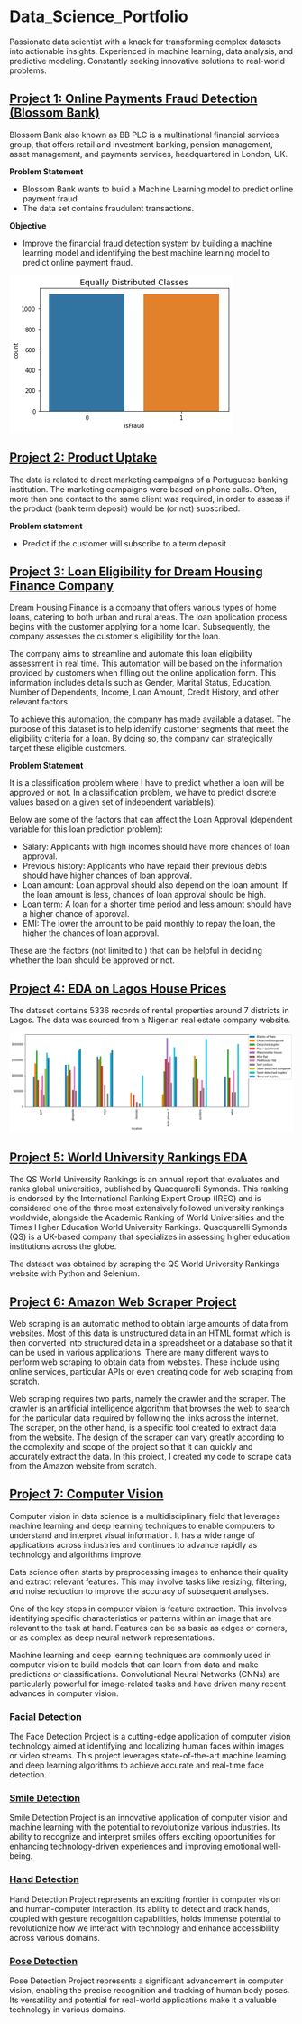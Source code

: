 # Data_Science_Portfolio
Passionate data scientist with a knack for transforming complex datasets into actionable insights. Experienced in machine learning, data analysis, and predictive modeling. Constantly seeking innovative solutions to real-world problems.

## [Project 1: Online Payments Fraud Detection (Blossom Bank)](https://github.com/Wakilu/Data_Science_Portfolio__/blob/main/Online%20Payments%20Fraud%20Detection%20case%20study%20Blossom%20Bank.ipynb)
Blossom Bank also known as BB PLC is a multinational financial services group, that offers retail and investment banking, pension management, asset management, and payments services, headquartered in London, UK.

**Problem Statement**

* Blossom Bank wants to build a Machine Learning model to predict online payment fraud
* The data set contains fraudulent transactions.

**Objective**
* Improve the financial fraud detection system by building a machine learning model and identifying the best machine learning model to predict online payment fraud.
  
![alt text](https://github.com/Wakilu/Data_Science_Portfolio/blob/main/images/Distriution%20classes.png)

## [Project 2: Product Uptake](https://github.com/Wakilu/Machine-Learning-Project/blob/main/Oloyade%20Wakilu%20-%20Predict%20Product%20Uptake%201.ipynb)
The data is related to direct marketing campaigns of a Portuguese banking institution. The marketing campaigns were based on phone calls. Often, more than one contact to the same client was required, in order to assess if the product (bank term deposit) would be (or not) subscribed.

**Problem statement**
* Predict if the customer will subscribe to a term deposit

## [Project 3: Loan Eligibility for Dream Housing Finance Company](https://github.com/Wakilu/Data_Science_Portfolio__/blob/main/Loan%20Eligibility%20for%20Dream%20Housing%20Finance%20company.ipynb)
Dream Housing Finance is a company that offers various types of home loans, catering to both urban and rural areas. The loan application process begins with the customer applying for a home loan. Subsequently, the company assesses the customer's eligibility for the loan.

The company aims to streamline and automate this loan eligibility assessment in real time. This automation will be based on the information provided by customers when filling out the online application form. This information includes details such as Gender, Marital Status, Education, Number of Dependents, Income, Loan Amount, Credit History, and other relevant factors.

To achieve this automation, the company has made available a dataset. The purpose of this dataset is to help identify customer segments that meet the eligibility criteria for a loan. By doing so, the company can strategically target these eligible customers.

**Problem Statement**

It is a classification problem where I have to predict whether a loan will be approved or not. In a classification problem, we have to predict discrete values based on a given set of independent variable(s).

Below are some of the factors that can affect the Loan Approval (dependent variable for this loan prediction problem):
* Salary: Applicants with high incomes should have more chances of loan approval.
* Previous history: Applicants who have repaid their previous debts should have higher chances of loan approval.
* Loan amount: Loan approval should also depend on the loan amount. If the loan amount is less, chances of loan approval should be high.
* Loan term: A loan for a shorter time period and less amount should have a higher chance of approval.
* EMI: The lower the amount to be paid monthly to repay the loan, the higher the chances of loan approval.
  
These are the factors (not limited to ) that can be helpful in deciding whether the loan should be approved or not.

## [Project 4: EDA on Lagos House Prices](https://github.com/Wakilu/Basic-EDA-on-Lagos-House-Prices-Data-Set/blob/main/Beginner%20EDA%20%20Work%20Book%20-%20Lagos%20House%20Prices%20Set.ipynb)
The dataset contains 5336 records of rental properties around 7 districts in Lagos. The data was sourced from a Nigerian real estate company website.

![alt text](https://github.com/Wakilu/Data_Science_Portfolio/blob/main/images/lagos%20house%20prices.png)

## [Project 5: World University Rankings EDA](https://github.com/Wakilu/Data_Science_Portfolio__/blob/main/EDA%20World%20University%20Rankings.ipynb)
The QS World University Rankings is an annual report that evaluates and ranks global universities, published by Quacquarelli Symonds. This ranking is endorsed by the International Ranking Expert Group (IREG) and is considered one of the three most extensively followed university rankings worldwide, alongside the Academic Ranking of World Universities and the Times Higher Education World University Rankings. Quacquarelli Symonds (QS) is a UK-based company that specializes in assessing higher education institutions across the globe.

The dataset was obtained by scraping the QS World University Rankings website with Python and Selenium.


## [Project 6: Amazon Web Scraper Project](https://github.com/Wakilu/Data_Science_Portfolio__/blob/main/Amazon%20Web%20Scraper%20Project.ipynb)
Web scraping is an automatic method to obtain large amounts of data from websites. Most of this data is unstructured data in an HTML format which is then converted into structured data in a spreadsheet or a database so that it can be used in various applications. There are many different ways to perform web scraping to obtain data from websites. These include using online services, particular APIs or even creating code for web scraping from scratch.

Web scraping requires two parts, namely the crawler and the scraper. The crawler is an artificial intelligence algorithm that browses the web to search for the particular data required by following the links across the internet. The scraper, on the other hand, is a specific tool created to extract data from the website. The design of the scraper can vary greatly according to the complexity and scope of the project so that it can quickly and accurately extract the data. In this project, I created my code to scrape data from the Amazon website from scratch.


## [Project 7: Computer Vision]()
Computer vision in data science is a multidisciplinary field that leverages machine learning and deep learning techniques to enable computers to understand and interpret visual information. It has a wide range of applications across industries and continues to advance rapidly as technology and algorithms improve.

Data science often starts by preprocessing images to enhance their quality and extract relevant features. This may involve tasks like resizing, filtering, and noise reduction to improve the accuracy of subsequent analyses. 

One of the key steps in computer vision is feature extraction. This involves identifying specific characteristics or patterns within an image that are relevant to the task at hand. Features can be as basic as edges or corners, or as complex as deep neural network representations.

Machine learning and deep learning techniques are commonly used in computer vision to build models that can learn from data and make predictions or classifications. Convolutional Neural Networks (CNNs) are particularly powerful for image-related tasks and have driven many recent advances in computer vision.

### [Facial Detection](https://github.com/Wakilu/Facial-Detection-Procject/blob/main/Facial%20Detection%20using%20open%20cv.ipynb)
The Face Detection Project is a cutting-edge application of computer vision technology aimed at identifying and localizing human faces within images or video streams. This project leverages state-of-the-art machine learning and deep learning algorithms to achieve accurate and real-time face detection.

### [Smile Detection](https://github.com/Wakilu/Smile-Detection-Project/blob/main/Smile%20Detection%20.ipynb)
Smile Detection Project is an innovative application of computer vision and machine learning with the potential to revolutionize various industries. Its ability to recognize and interpret smiles offers exciting opportunities for enhancing technology-driven experiences and improving emotional well-being. 

### [Hand Detection](https://github.com/Wakilu/Hand-Detection-Project/blob/main/Hand%20Detection%20Project.ipynb)
Hand Detection Project represents an exciting frontier in computer vision and human-computer interaction. Its ability to detect and track hands, coupled with gesture recognition capabilities, holds immense potential to revolutionize how we interact with technology and enhance accessibility across various domains. 

### [Pose Detection](https://github.com/Wakilu/Pose-Detection-Project/blob/main/Pose%20Detection%20Project.ipynb)
Pose Detection Project represents a significant advancement in computer vision, enabling the precise recognition and tracking of human body poses. Its versatility and potential for real-world applications make it a valuable technology in various domains.


